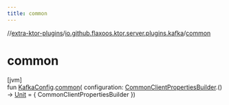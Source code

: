 ```yaml
---
title: common
---
```


//[extra-ktor-plugins](../../index.md)/[io.github.flaxoos.ktor.server.plugins.kafka](index.md)/[common](common.md)

# common

[jvm]\
fun [KafkaConfig](-kafka-config/index.md).[common](common.md)(
configuration: [CommonClientPropertiesBuilder](-common-client-properties-builder/index.md).()
-&gt; [Unit](https://kotlinlang.org/api/latest/jvm/stdlib/kotlin/-unit/index.md) = { CommonClientPropertiesBuilder })




